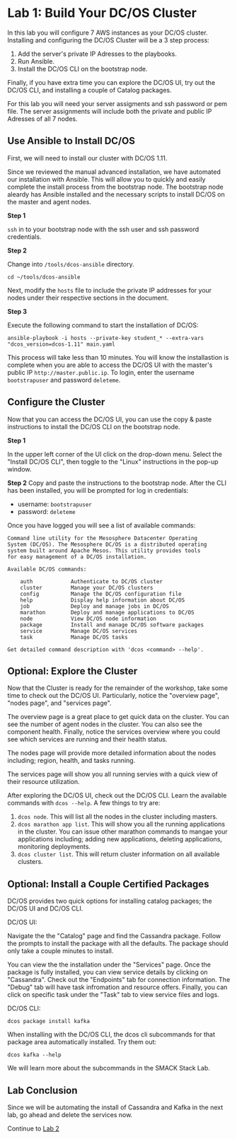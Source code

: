 # Lab 1: Build Your DC/OS Cluster

In this lab you will configure 7 AWS instances as your DC/OS
cluster. Installing and configuring the DC/OS Cluster will be a 3 step process:

1. Add the server's private IP Adresses to the playbooks.
2. Run Ansible.
3. Install the DC/OS CLI on the bootstrap node.

Finally, if you have extra time you can explore the DC/OS UI, try out the DC/OS
CLI, and installing a couple of Catalog packages.

For this lab you will need your server assigments and ssh password or pem file. The server assignments will include both the private and public IP Adresses of all 7 nodes. 

## Use Ansible to Install DC/OS

First, we will need to install our cluster with DC/OS 1.11.

Since we reviewed the manual advanced
installation, we have automated our installation with Ansible. This will allow you to quickly
and easily complete the install process from the bootstrap node. The bootstrap node aleardy has Ansible installed and the necessary scripts to install
DC/OS on the master and agent nodes. 

**Step 1**

`ssh` in to your bootstrap node with the ssh user and ssh password
credentials.

**Step 2**

Change into `/tools/dcos-ansible` directory.

`cd ~/tools/dcos-ansible`

Next, modify the `hosts` file
to include the private IP addresses for your nodes under their respective
sections in the document.

**Step 3**

Execute the following command to start the installation of DC/OS:

`ansible-playbook -i hosts --private-key student_* --extra-vars
"dcos_version=dcos-1.11" main.yaml`

This process will take less than 10 minutes. You will know the installastion
is complete when you are able to access the DC/OS UI with the master's public
IP `http://master.public.ip`. To login, enter the username `bootstrapuser` and password
`deleteme`. 


## Configure the Cluster

Now that you can access the DC/OS UI, you can use the copy & paste instructions
to install the DC/OS CLI on the bootstrap node. 

**Step 1**

In the upper left corner of the UI click on the drop-down menu. Select
the "Install DC/OS CLI", then toggle to the "Linux" instructions in the pop-up window. 

**Step 2** 
Copy and paste the instructions to the bootstrap node. After the CLI has been installed,
you will be prompted for log in credentials:

* username: `bootstrapuser`
* password: `deleteme` 

Once you have logged you will see a list of available commands:

```
Command line utility for the Mesosphere Datacenter Operating
System (DC/OS). The Mesosphere DC/OS is a distributed operating
system built around Apache Mesos. This utility provides tools
for easy management of a DC/OS installation.

Available DC/OS commands:

	auth           	Authenticate to DC/OS cluster
	cluster        	Manage your DC/OS clusters
	config         	Manage the DC/OS configuration file
	help           	Display help information about DC/OS
	job            	Deploy and manage jobs in DC/OS
	marathon       	Deploy and manage applications to DC/OS
	node           	View DC/OS node information
	package        	Install and manage DC/OS software packages
	service        	Manage DC/OS services
	task           	Manage DC/OS tasks

Get detailed command description with 'dcos <command> --help'.
```

## Optional: Explore the Cluster

Now that the Cluster is ready for the remainder of the workshop, take some time
to check out the DC/OS UI. Particularly, notice the "overview page", "nodes
page", and "services page". 

The overview page is a great place to get quick data on the cluster. You can
see the number of agent nodes in the cluster. You can also see the component
health. Finally, notice the services overview where you could see which
services are running and their health status. 

The nodes page will provide more detailed information about the nodes
including; region, health, and tasks running.

The services page will show you all running servies with a quick view of their
resource utilization. 

After exploring the DC/OS UI, check out the DC/OS CLI. Learn the available
commands with `dcos --help`. A few things to try are:

1. `dcos node`. This will list all the nodes in the cluster including masters.
2. `dcos marathon app list`. This will show you all the running applications in the cluster. You can issue other marathon commands to mangae your applications including; adding new applications, deleting applications, monitoring deployments.
3. `dcos cluster list`. This will return cluster information on all available
clusters.  

## Optional: Install a Couple Certified Packages

DC/OS provides two quick options for installing catalog packages; the DC/OS UI
and DC/OS CLI. 

DC/OS UI:

Navigate the the "Catalog" page and find the Cassandra package. Follow the
prompts to install the package with all the defaults. The package should only
take a couple minutes to install. 

You can view the the installation under the "Services" page. Once the package
is fully installed, you can view service details by clicking on "Cassandra".
Check out the "Endpoints" tab for connection information. The "Debug" tab will
have task infromation and resource offers. Finally, you can click on specific
task under the "Task" tab to view service files and logs. 

DC/OS CLI:

`dcos package install kafka`

When installing with the DC/OS CLI, the dcos cli subcommands for that package
area automatically installed. Try them out:

`dcos kafka --help`

We will learn more about the subcommands in the SMACK Stack Lab.

## Lab Conclusion

Since we will be automating the install of Cassandra and Kafka in the next lab,
go ahead and delete the services now. 

Continue to [Lab 2](https://github.com/mesosphere/oscon-smack-stack/blob/master/lab2-deploy-smack-technologies.md)

